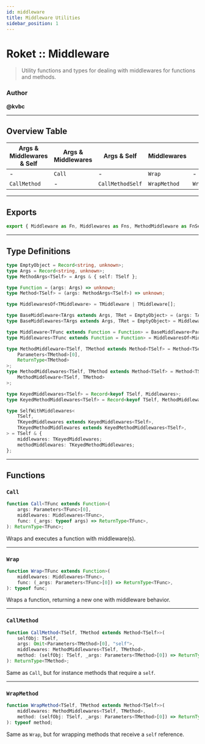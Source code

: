 ```yaml
---
id: middleware
title: Middleware Utilities
sidebar_position: 1
---
```


# Roket :: Middleware

> Utility functions and types for dealing with middlewares for functions and methods.

### Author

**@kvbc**

---

## Overview Table

| Args & Middlewares & Self | Args & Middlewares | Args & Self      | Middlewares  | Self             |
| ------------------------- | ------------------ | ---------------- | ------------ | ---------------- |
| -                         | `Call`             | -                | `Wrap`       | -                |
| `CallMethod`              | -                  | `CallMethodSelf` | `WrapMethod` | `WrapMethodSelf` |

---

## Exports

```ts
export { Middleware as Fn, Middlewares as Fns, MethodMiddleware as FnSelf, MethodMiddlewares as FnsSelf };
```

---

## Type Definitions

```ts
type EmptyObject = Record<string, unknown>;
type Args = Record<string, unknown>;
type MethodArgs<TSelf> = Args & { self: TSelf };

type Function = (args: Args) => unknown;
type Method<TSelf> = (args: MethodArgs<TSelf>) => unknown;

type MiddlewaresOf<TMiddleware> = TMiddleware | TMiddleware[];

type BaseMiddleware<TArgs extends Args, TRet = EmptyObject> = (args: TArgs) => TRet | void;
type BaseMiddlewares<TArgs extends Args, TRet = EmptyObject> = MiddlewaresOf<BaseMiddleware<TArgs, TRet>>;

type Middleware<TFunc extends Function = Function> = BaseMiddleware<Parameters<TFunc>[0], ReturnType<TFunc>>;
type Middlewares<TFunc extends Function = Function> = MiddlewaresOf<Middleware<TFunc>>;

type MethodMiddleware<TSelf, TMethod extends Method<TSelf> = Method<TSelf>> = BaseMiddleware<
	Parameters<TMethod>[0],
	ReturnType<TMethod>
>;
type MethodMiddlewares<TSelf, TMethod extends Method<TSelf> = Method<TSelf>> = MiddlewaresOf<
	MethodMiddleware<TSelf, TMethod>
>;

type KeyedMiddlewares<TSelf> = Record<keyof TSelf, Middlewares>;
type KeyedMethodMiddlewares<TSelf> = Record<keyof TSelf, MethodMiddlewares<TSelf>>;

type SelfWithMiddlewares<
	TSelf,
	TKeyedMiddlewares extends KeyedMiddlewares<TSelf>,
	TKeyedMethodMiddlewares extends KeyedMethodMiddlewares<TSelf>,
> = TSelf & {
	middlewares: TKeyedMiddlewares;
	methodMiddlewares: TKeyedMethodMiddlewares;
};
```

---

## Functions

### `Call`

```ts
function Call<TFunc extends Function>(
	args: Parameters<TFunc>[0],
	middlewares: Middlewares<TFunc>,
	func: (_args: typeof args) => ReturnType<TFunc>,
): ReturnType<TFunc>;
```

Wraps and executes a function with middleware(s).

---

### `Wrap`

```ts
function Wrap<TFunc extends Function>(
	middlewares: Middlewares<TFunc>,
	func: (_args: Parameters<TFunc>[0]) => ReturnType<TFunc>,
): typeof func;
```

Wraps a function, returning a new one with middleware behavior.

---

### `CallMethod`

```ts
function CallMethod<TSelf, TMethod extends Method<TSelf>>(
	selfObj: TSelf,
	args: Omit<Parameters<TMethod>[0], "self">,
	middlewares: MethodMiddlewares<TSelf, TMethod>,
	method: (selfObj: TSelf, _args: Parameters<TMethod>[0]) => ReturnType<TMethod>,
): ReturnType<TMethod>;
```

Same as `Call`, but for instance methods that require a `self`.

---

### `WrapMethod`

```ts
function WrapMethod<TSelf, TMethod extends Method<TSelf>>(
	middlewares: MethodMiddlewares<TSelf, TMethod>,
	method: (selfObj: TSelf, _args: Parameters<TMethod>[0]) => ReturnType<TMethod>,
): typeof method;
```

Same as `Wrap`, but for wrapping methods that receive a `self` reference.
